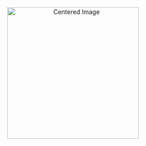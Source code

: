 <div style="text-align: center;">
    <img src="https://i.imgur.com/NcX1hkX.png" width="300" alt="Centered Image" style="display: inline-block;">
</div>
